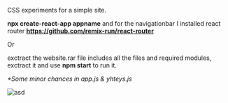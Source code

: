 CSS experiments for a simple site.

<strong>npx create-react-app appname</strong> 
and for the navigationbar I installed react router <strong>https://github.com/remix-run/react-router</strong>

Or

exctract the website.rar file includes all the files and required modules, exctract it and use <strong>npm start</strong> to run it.

<em>*Some minor chances in app.js & yhteys.js</em>

![asd](https://user-images.githubusercontent.com/99166139/163399451-33032fb0-5558-4eb5-930b-300059f49b78.gif)


